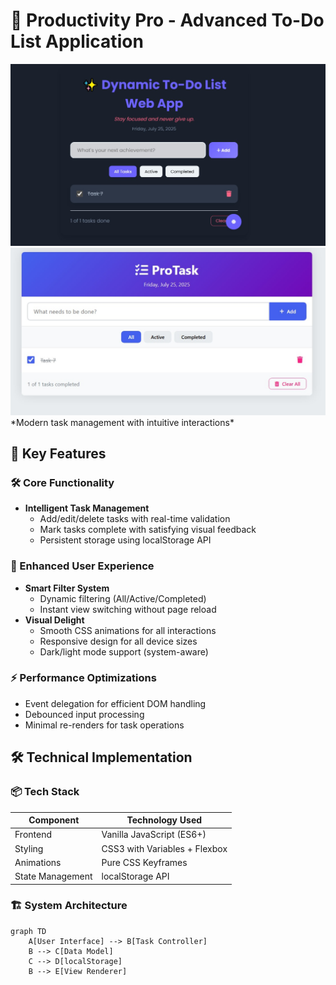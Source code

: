# 🚀 Productivity Pro - Advanced To-Do List Application

<img src="pic.jpg">
<img src="pic 1.jpg">
*Modern task management with intuitive interactions*

## 🌟 Key Features

### 🛠 Core Functionality
- **Intelligent Task Management**  
  - Add/edit/delete tasks with real-time validation
  - Mark tasks complete with satisfying visual feedback
  - Persistent storage using localStorage API

### 🎨 Enhanced User Experience
- **Smart Filter System**  
  - Dynamic filtering (All/Active/Completed)
  - Instant view switching without page reload
- **Visual Delight**  
  - Smooth CSS animations for all interactions
  - Responsive design for all device sizes
  - Dark/light mode support (system-aware)

### ⚡ Performance Optimizations
- Event delegation for efficient DOM handling
- Debounced input processing
- Minimal re-renders for task operations

## 🛠 Technical Implementation

### 📦 Tech Stack
| Component       | Technology Used                  |
|----------------|----------------------------------|
| Frontend       | Vanilla JavaScript (ES6+)        |
| Styling        | CSS3 with Variables + Flexbox    |
| Animations     | Pure CSS Keyframes               |
| State Management | localStorage API               |

### 🏗 System Architecture
```mermaid
graph TD
    A[User Interface] --> B[Task Controller]
    B --> C[Data Model]
    C --> D[localStorage]
    B --> E[View Renderer]
